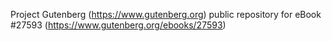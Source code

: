 Project Gutenberg (https://www.gutenberg.org) public repository for eBook #27593 (https://www.gutenberg.org/ebooks/27593)
